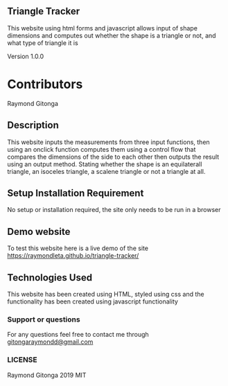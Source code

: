 ## Triangle Tracker

This website using html forms and javascript allows input of shape dimensions
and computes out whether the shape is a triangle or not, and what type of triangle it is

Version 1.0.0

# Contributors
Raymond Gitonga

## Description
This website inputs the measurements from three input functions, then using an onclick function computes them using a control flow that compares the dimensions of the side to each other then outputs the result using an output method. Stating whether the shape is an equilaterall triangle, an isoceles triangle, a scalene triangle or not a triangle at all.

## Setup Installation Requirement
No setup or installation required, the site only needs to be run in a browser

## Demo website

To test this website here is a live demo of the site https://raymondleta.github.io/triangle-tracker/

## Technologies Used
This website has been created using HTML, styled using css and the functionality has been created using javascript functionality

### Support or questions
For any questions feel free to contact me through gitongaraymondd@gmail.com

### LICENSE
Raymond Gitonga <Copyright> 2019
MIT
